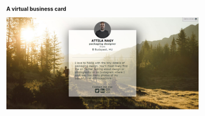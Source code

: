 **A virtual business card**

![card-version1](https://github.com/lazarnorberto/common-components/blob/master/virtual%20business%20cards/card-version1/card-version1.PNG)